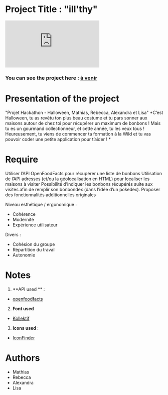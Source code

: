 # Project Title : "ill'thy"

![photo](https://www.casimages.com/i/181127110820736606.jpg.html)

### You can see the project here : [à venir]()

# Presentation of the project
"Projet Hackathon - Halloween, Mathias, Rebecca, Alexandra et Lisa"
*C’est Halloween, tu as revêtu ton plus beau costume et tu pars sonner aux maisons autour de chez toi pour récupérer un maximum de bonbons ! 
Mais tu es un gourmand collectionneur, et cette année, tu les veux tous ! Heureusement, tu viens de commencer ta formation à la Wild et tu vas pouvoir coder une petite application pour t’aider ! 
* 


# Require
Utiliser l’API OpenFoodFacts pour récupérer une liste de bonbons
Utilisation de l’API adresses (et/ou la géolocalisation en HTML) pour localiser les maisons à visiter
Possibilité d’indiquer les bonbons récupérés suite aux visites afin de remplir son bonbondex (dans l’idée d’un pokedex).
Proposer des fonctionnalités additionnelles originales

Niveau esthétique / ergonomique :
- Cohérence
- Modernité
- Expérience utilisateur

Divers :
- Cohésion du groupe
- Répartition du travail
- Autonomie

# Notes
1. **API used ** :
- [openfoodfacts](https://fr.openfoodfacts.org/data)
2. **Font used** 
- [Kollektif](https://befonts.com/download/kollektif)
3. **Icons used** :
- [IconFinder](https://www.iconfinder.com/)


# Authors
- Mathias
- Rebecca 
- Alexandra 
- Lisa 
